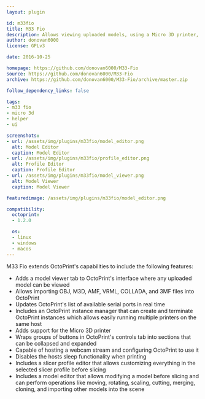 ```yaml
---
layout: plugin

id: m33fio
title: M33 Fio
description: Allows viewing uploaded models, using a Micro 3D printer, modifying a slicer profile and model before slicing, uploading OBJs and other 3D file formats, hosting a webcam stream, and much more
author: donovan6000
license: GPLv3

date: 2016-10-25

homepage: https://github.com/donovan6000/M33-Fio
source: https://github.com/donovan6000/M33-Fio
archive: https://github.com/donovan6000/M33-Fio/archive/master.zip

follow_dependency_links: false

tags:
- m33 fio
- micro 3d
- helper
- ui

screenshots:
- url: /assets/img/plugins/m33fio/model_editor.png
  alt: Model Editor
  caption: Model Editor
- url: /assets/img/plugins/m33fio/profile_editor.png
  alt: Profile Editor
  caption: Profile Editor
- url: /assets/img/plugins/m33fio/model_viewer.png
  alt: Model Viewer
  caption: Model Viewer

featuredimage: /assets/img/plugins/m33fio/model_editor.png

compatibility:
  octoprint:
  - 1.2.0

  os:
  - linux
  - windows
  - macos
---
```


M33 Fio extends OctoPrint's capabilities to include the following features:

- Adds a model viewer tab to OctoPrint's interface where any uploaded model can be viewed
- Allows importing OBJ, M3D, AMF, VRML, COLLADA, and 3MF files into OctoPrint
- Updates OctoPrint's list of available serial ports in real time
- Includes an OctoPrint instance manager that can create and terminate OctoPrint instances which allows easily running multiple printers on the same host
- Adds support for the Micro 3D printer
- Wraps groups of buttons in OctoPrint's controls tab into sections that can be collapsed and expanded
- Capable of hosting a webcam stream and configuring OctoPrint to use it
- Disables the hosts sleep functionality when printing
- Includes a slicer profile editor that allows customizing everything in the selected slicer profile before slicing
- Includes a model editor that allows modifying a model before slicing and can perform operations like moving, rotating, scaling, cutting, merging, cloning, and importing other models into the scene
